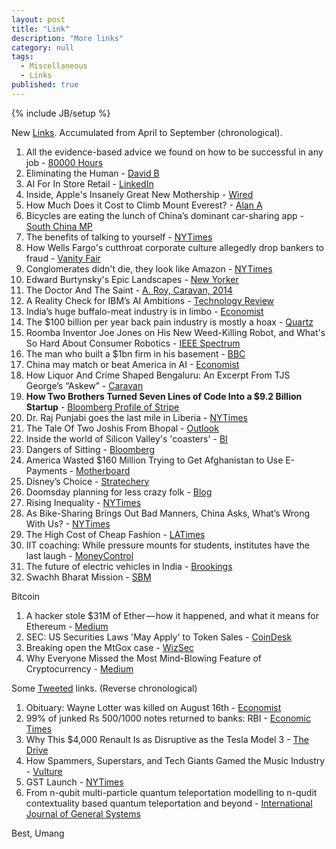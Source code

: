 ```yaml
---
layout: post
title: "Link"
description: "More links"
category: null
tags: 
  - Miscellaneous
  - Links
published: true
---
```

 
{% include JB/setup %}

<p>
New <a href="http://umangsaini.in/tags/#Links-ref">Links</a>. Accumulated from April to September (chronological).
</p>

1. All the evidence-based advice we found on how to be successful in any job - [80000 Hours](https://80000hours.org/career-guide/how-to-be-successful/)
2. Eliminating the Human - [David B](http://davidbyrne.com/journal/eliminating-the-human)
3. AI For In Store Retail - [LinkedIn](https://www.linkedin.com/pulse/ai-in-store-retail-when-you-dont-know-enough-customer-srini-rajam/)
4. Inside, Apple's Insanely Great New Mothership - [Wired](https://www.wired.com/2017/05/apple-park-new-silicon-valley-campus/)
5. How Much Does it Cost to Climb Mount Everest? - [Alan A](http://www.alanarnette.com/blog/2016/12/18/how-much-does-it-cost-to-climb-mount-everest/)
6. Bicycles are eating the lunch of China’s dominant car-sharing app - [South China MP](http://www.scmp.com/business/article/2095975/bicycles-are-eating-lunch-chinas-dominant-car-sharing-app)
7. The benefits of talking to yourself - [NYTimes](https://www.nytimes.com/2017/06/08/smarter-living/benefits-of-talking-to-yourself-self-talk.html)
8. How Wells Fargo's cutthroat corporate culture allegedly drop bankers to fraud - [Vanity Fair](https://www.vanityfair.com/news/2017/05/wells-fargo-corporate-culture-fraud)
9. Conglomerates didn't die, they look like Amazon - [NYTimes](https://www.nytimes.com/2017/06/19/business/dealbook/amazon-conglomerate.html)
10. Edward Burtynsky's Epic Landscapes - [New Yorker](https://www.newyorker.com/magazine/2016/12/19/edward-burtynskys-epic-landscapes)
11. The Doctor And The Saint - [A. Roy, Caravan, 2014](http://www.caravanmagazine.in/essay/doctor-and-saint)
12. A Reality Check for IBM’s AI Ambitions - [Technology Review](https://www.technologyreview.com/s/607965/a-reality-check-for-ibms-ai-ambitions/)
13. India’s huge buffalo-meat industry is in limbo - [Economist](https://www.economist.com/news/business/21723859-countrys-slaughterhouses-are-envy-rich-world-indias-huge-buffalo-meat-industry)
14. The $100 billion per year back pain industry is mostly a hoax - [Quartz](https://qz.com/1010259/the-100-billion-per-year-back-pain-industry-is-mostly-a-hoax/)
15. Roomba Inventor Joe Jones on His New Weed-Killing Robot, and What's So Hard About Consumer Robotics - [IEEE Spectrum](https://spectrum.ieee.org/automaton/robotics/home-robots/roomba-inventor-joe-jones-on-weed-killing-robot)
16. The man who built a $1bn firm in his basement - [BBC](http://www.bbc.com/news/business-40504764)
17. China may match or beat America in AI - [Economist](https://www.economist.com/news/business/21725018-its-deep-pool-data-may-let-it-lead-artificial-intelligence-china-may-match-or-beat-america)
18. How Liquor And Crime Shaped Bengaluru: An Excerpt From TJS George’s “Askew” - [Caravan](http://www.caravanmagazine.in/vantage/liquor-crime-bengaluru-tjs-george)
19. **How Two Brothers Turned Seven Lines of Code Into a $9.2 Billion Startup** - [Bloomberg Profile of Stripe](https://www.bloomberg.com/news/features/2017-08-01/how-two-brothers-turned-seven-lines-of-code-into-a-9-2-billion-startup)
20. Dr. Raj Punjabi goes the last mile in Liberia - [NYTimes](https://www.nytimes.com/2017/07/31/health/raj-panjabi-last-mile-health-liberia.html)
21. The Tale Of Two Joshis From Bhopal - [Outlook](https://www.outlookindia.com/website/story/the-tale-of-two-joshis-from-bhopal/293206)
22. Inside the world of Silicon Valley's 'coasters' - [BI](http://www.businessinsider.in/Inside-the-world-of-Silicon-Valleys-coasters-the-millionaire-engineers-who-get-paid-gobs-of-money-and-barely-work/articleshow/59942927.cms)
23. Dangers of Sitting - [Bloomberg](https://www.bloomberg.com/quicktake/dangers-of-sitting)
24. America Wasted $160 Million Trying to Get Afghanistan to Use E-Payments - [Motherboard](https://motherboard.vice.com/en_us/article/8xx54b/america-wasted-dollar160-million-trying-to-get-afghanistan-to-use-e-payments)
25. Disney’s Choice - [Stratechery](https://stratechery.com/2017/disneys-choice/)
26. Doomsday planning for less crazy folk - [Blog](http://lcamtuf.coredump.cx/prep/)
27. Rising Inequality - [NYTimes](https://www.nytimes.com/2017/09/03/upshot/to-understand-rising-inequality-consider-the-janitors-at-two-top-companies-then-and-now.html)
28. As Bike-Sharing Brings Out Bad Manners, China Asks, What’s Wrong With Us? - [NYTimes](https://www.nytimes.com/2017/09/02/world/asia/china-beijing-dockless-bike-share.html)
29. The High Cost of Cheap Fashion - [LATimes](http://www.latimes.com/projects/la-fi-forever-21-factory-workers/)
30. IIT coaching: While pressure mounts for students, institutes have the last laugh - [MoneyControl](http://www.moneycontrol.com/news/business/economy/iit-coaching-while-pressure-mounts-for-students-institutes-have-the-last-laugh-2363925.html)
31. The future of electric vehicles in India - [Brookings](https://www.brookings.edu/opinions/the-future-of-electric-vehicles-in-india/)
32. Swachh Bharat Mission - [SBM](http://sbm.gov.in/sbmdashboard/Default.aspx)


Bitcoin
1. A hacker stole $31M of Ether — how it happened, and what it means for Ethereum - [Medium](https://medium.freecodecamp.org/a-hacker-stole-31m-of-ether-how-it-happened-and-what-it-means-for-ethereum-9e5dc29e33ce)
2. SEC: US Securities Laws 'May Apply' to Token Sales - [CoinDesk](https://www.coindesk.com/securities-exchange-commission-us-securities-laws-may-apply-token-sales/)
3. Breaking open the MtGox case - [WizSec](http://blog.wizsec.jp/2017/07/breaking-open-mtgox-1.html)
4. Why Everyone Missed the Most Mind-Blowing Feature of Cryptocurrency - [Medium](https://hackernoon.com/why-everyone-missed-the-most-mind-blowing-feature-of-cryptocurrency-860c3f25f1fb)


Some [Tweeted](https://twitter.com/poloolop) links. (Reverse chronological)

1. Obituary: Wayne Lotter was killed on August 16th - [Economist](https://www.economist.com/news/obituary/21727875-fighter-tanzanias-elephants-was-51-obituary-wayne-lotter-was-killed-august-16th)
2. 99% of junked Rs 500/1000 notes returned to banks: RBI - [Economic Times](http://economictimes.indiatimes.com/news/economy/indicators/almost-all-denotified-notes-back-in-the-system-says-rbi-data/articleshow/60293610.cms)
3. Why This $4,000 Renault Is as Disruptive as the Tesla Model 3 - [The Drive](http://www.thedrive.com/new-cars/12579/why-this-4000-renault-is-as-disruptive-as-the-tesla-model-3?xid=twittershare)
4. How Spammers, Superstars, and Tech Giants Gamed the Music Industry - [Vulture](http://www.vulture.com/2017/07/streaming-music-cheat-codes.html)
5. GST Launch - [NYTimes](https://www.nytimes.com/2017/06/30/world/asia/india-tax-narendra-modi.html)
6. From n-qubit multi-particle quantum teleportation modelling to n-qudit contextuality based quantum teleportation and beyond - [International Journal of General Systems](http://www.tandfonline.com/doi/abs/10.1080/03081079.2017.1308361?journalCode=ggen20)

Best, Umang
